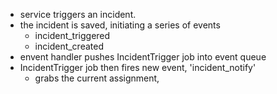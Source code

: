 - service triggers an incident.
- the incident is saved, initiating a series of events
  - incident_triggered
  - incident_created
- envent handler pushes IncidentTrigger job into event queue
- IncidentTrigger job then fires new event, 'incident_notify'
  -  grabs the current assignment, 
